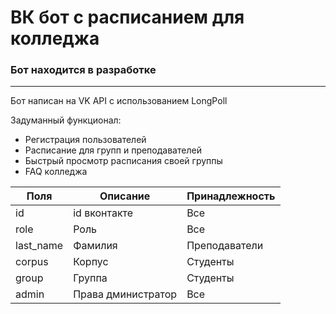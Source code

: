 # ВК бот с расписанием для колледжа

### Бот находится в разработке
------------------------------

Бот написан на VK API с использованием LongPoll

Задуманный функционал:
- Регистрация пользователей
- Расписание для групп и преподавателей
- Быстрый просмотр расписания своей группы
- FAQ колледжа

Поля       |    Описание         |   Принадлежность  |
-----------|---------------------|-------------------|
id         |  id вконтакте       | Все               |
role       |  Роль               | Все               |
last_name  |  Фамилия            | Преподаватели     |
corpus     |  Корпус             | Студенты          |
group      |  Группа             | Студенты          |
admin      |  Права дминистратор | Все               |
